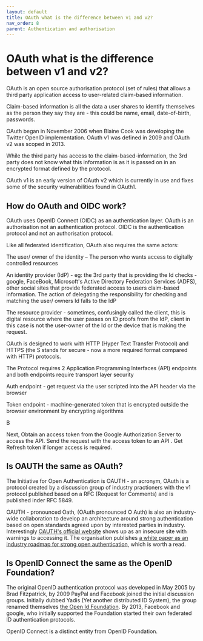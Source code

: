 ```yaml
---
layout: default
title: OAuth what is the difference between v1 and v2?
nav_order: 8
parent: Authentication and authorisation
---
```



#  OAuth what is the difference between v1 and v2?

OAuth is an open source authorisation protocol (set of rules) that allows a third party application access to user-related claim-based information.

Claim-based information is all the data a user shares to identify themselves as the person they say they are - this could be name, email, date-of-birth, passwords.

OAuth began in November 2006 when Blaine Cook was developing the Twitter OpenID implementation.  OAuth v1 was defined in 2009 and OAuth v2 was scoped in 2013.

While the third party has access to the claim-based-information, the 3rd party does not know what this information is as it is passed on in an encrypted format defined by the protocol.

OAuth v1 is an early version of OAuth v2 which is currently in use and fixes some of the security vulnerabilities found in OAuth1.

## How do OAuth and OIDC work?

OAuth uses OpenID Connect (OIDC) as an authentication layer. OAuth is an authorisation not an authentication protocol. OIDC is the authentication protocol and not an authorisation protocol.

Like all federated identification, OAuth also requires the same actors:

The user/ owner of the identity – The person who wants access to digitally controlled resources

An identity provider (IdP) - eg: the 3rd party that is providing the Id checks - google, FaceBook, Microsoft's Active Directory Federation Services (ADFS), other social sites that provide federated access to users claim-based information. The action of delegating the responsibility for checking and matching the user/ owners Id falls to the IdP

The resource provider - sometimes, confusingly called the client, this is digital resource where the user passes on ID proofs from the IdP, client in this case is not the user-owner of the Id or the device that is making the request.

OAuth is designed to work with HTTP (Hyper Text Transfer Protocol) and HTTPS (the S stands for secure - now a more required format compared with HTTP) protocols.

The Protocol requires 2 Application Programming Interfaces (API) endpoints and both endpoints require transport layer security

Auth endpoint - get request via the user scripted into the API header via the browser

Token endpoint - machine-generated token that is encrypted outside the browser environment by encrypting algorithms

B

Next, Obtain an access token from the Google Authorization Server to access the API.
Send the request with the access token to an API .
Get Refresh token if longer access is required.

## Is OAUTH the same as OAuth?

The Initiative for Open Authentication is OAUTH - an acronym, OAuth is a protocol created by a discussion group of industry practioners with the v1 protocol published based on a RFC (Request for Comments) and is published inder RFC 5849. 

OAUTH - pronounced Oath, (OAuth pronounced O Auth) is also an industry-wide collaboration to develop an architecture around strong authentication based on open standards agreed upon by interested parties in industry. Interestingly [OAUTH's official website](https://openauthentication.org/) shows up as an insecure site with warnings to accessing it. The organisation publishes [a white paper as an industry roadmap for strong open authentication](https://openauthentication.org/wp-content/uploads/2015/09/AnIndustryRoadmapforOpenStrongAuthentication.pdf), which is worth a read.


## Is OpenID Connect the same as the OpenID Foundation?

The original OpenID authentication protocol was developed in May 2005 by Brad Fitzpatrick, by 2009 PayPal and Facebook joined the initial discussion groups. Initially dubbed Yadis (Yet another distributed ID System), the group renamed themselves [the Open Id Foundation](https://en.wikipedia.org/wiki/OpenID#OpenID_Foundation). By 2013, Facebook and google, who initially supported the Foundation started their own federated ID authentication protocols.

OpenID Connect is a distinct entity from OpenID Foundation.

